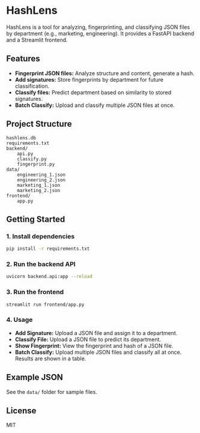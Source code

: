 # HashLens

HashLens is a tool for analyzing, fingerprinting, and classifying JSON files by department (e.g., marketing, engineering). It provides a FastAPI backend and a Streamlit frontend.

## Features

- **Fingerprint JSON files:** Analyze structure and content, generate a hash.
- **Add signatures:** Store fingerprints by department for future classification.
- **Classify files:** Predict department based on similarity to stored signatures.
- **Batch Classify:** Upload and classify multiple JSON files at once.

## Project Structure

```
hashlens.db
requirements.txt
backend/
    api.py
    classify.py
    fingerprint.py
data/
    engineering_1.json
    engineering_2.json
    marketing_1.json
    marketing_2.json
frontend/
    app.py
```

## Getting Started

### 1. Install dependencies

```sh
pip install -r requirements.txt
```

### 2. Run the backend API

```sh
uvicorn backend.api:app --reload
```

### 3. Run the frontend

```sh
streamlit run frontend/app.py
```

### 4. Usage

- **Add Signature:** Upload a JSON file and assign it to a department.
- **Classify File:** Upload a JSON file to predict its department.
- **Show Fingerprint:** View the fingerprint and hash of a JSON file.
- **Batch Classify:** Upload multiple JSON files and classify all at once. Results are shown in a table.

## Example JSON

See the `data/` folder for sample files.

## License

MIT
